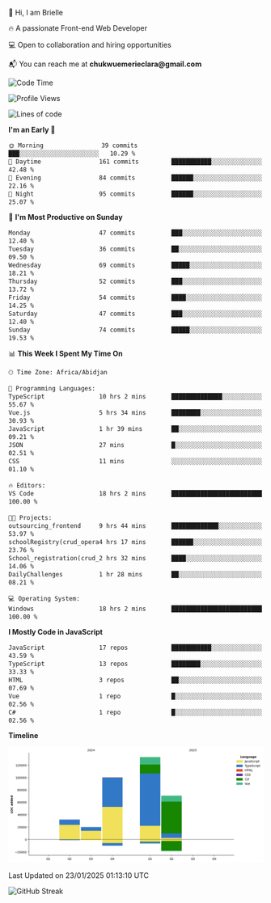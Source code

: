 <div align="left">
  <p>👋 Hi, I am Brielle</p>
  <p>🔥 A passionate Front-end Web Developer</p>
  <p>💻 Open to collaboration and hiring opportunities</p>
  <p>📬 You can reach me at <strong>chukwuemerieclara@gmail.com</strong></p>
</div>


 
 <!--START_SECTION:waka-->
![Code Time](http://img.shields.io/badge/Code%20Time-447%20hrs%2024%20mins-blue)

![Profile Views](http://img.shields.io/badge/Profile%20Views-44-blue)

![Lines of code](https://img.shields.io/badge/From%20Hello%20World%20I%27ve%20Written-278.3%20thousand%20lines%20of%20code-blue)

**I'm an Early 🐤** 

```text
🌞 Morning                39 commits          ███░░░░░░░░░░░░░░░░░░░░░░   10.29 % 
🌆 Daytime                161 commits         ███████████░░░░░░░░░░░░░░   42.48 % 
🌃 Evening                84 commits          ██████░░░░░░░░░░░░░░░░░░░   22.16 % 
🌙 Night                  95 commits          ██████░░░░░░░░░░░░░░░░░░░   25.07 % 
```
📅 **I'm Most Productive on Sunday** 

```text
Monday                   47 commits          ███░░░░░░░░░░░░░░░░░░░░░░   12.40 % 
Tuesday                  36 commits          ██░░░░░░░░░░░░░░░░░░░░░░░   09.50 % 
Wednesday                69 commits          █████░░░░░░░░░░░░░░░░░░░░   18.21 % 
Thursday                 52 commits          ███░░░░░░░░░░░░░░░░░░░░░░   13.72 % 
Friday                   54 commits          ████░░░░░░░░░░░░░░░░░░░░░   14.25 % 
Saturday                 47 commits          ███░░░░░░░░░░░░░░░░░░░░░░   12.40 % 
Sunday                   74 commits          █████░░░░░░░░░░░░░░░░░░░░   19.53 % 
```


📊 **This Week I Spent My Time On** 

```text
🕑︎ Time Zone: Africa/Abidjan

💬 Programming Languages: 
TypeScript               10 hrs 2 mins       ██████████████░░░░░░░░░░░   55.67 % 
Vue.js                   5 hrs 34 mins       ████████░░░░░░░░░░░░░░░░░   30.93 % 
JavaScript               1 hr 39 mins        ██░░░░░░░░░░░░░░░░░░░░░░░   09.21 % 
JSON                     27 mins             █░░░░░░░░░░░░░░░░░░░░░░░░   02.51 % 
CSS                      11 mins             ░░░░░░░░░░░░░░░░░░░░░░░░░   01.10 % 

🔥 Editors: 
VS Code                  18 hrs 2 mins       █████████████████████████   100.00 % 

🐱‍💻 Projects: 
outsourcing_frontend     9 hrs 44 mins       █████████████░░░░░░░░░░░░   53.97 % 
schoolRegistry(crud_opera4 hrs 17 mins       ██████░░░░░░░░░░░░░░░░░░░   23.76 % 
School_registration(crud_2 hrs 32 mins       ████░░░░░░░░░░░░░░░░░░░░░   14.06 % 
DailyChallenges          1 hr 28 mins        ██░░░░░░░░░░░░░░░░░░░░░░░   08.21 % 

💻 Operating System: 
Windows                  18 hrs 2 mins       █████████████████████████   100.00 % 
```

**I Mostly Code in JavaScript** 

```text
JavaScript               17 repos            ███████████░░░░░░░░░░░░░░   43.59 % 
TypeScript               13 repos            ████████░░░░░░░░░░░░░░░░░   33.33 % 
HTML                     3 repos             ██░░░░░░░░░░░░░░░░░░░░░░░   07.69 % 
Vue                      1 repo              █░░░░░░░░░░░░░░░░░░░░░░░░   02.56 % 
C#                       1 repo              █░░░░░░░░░░░░░░░░░░░░░░░░   02.56 % 
```



**Timeline**

![Lines of Code chart](https://raw.githubusercontent.com/Brielle28/Brielle28/main/assets/bar_graph.png)


 Last Updated on 23/01/2025 01:13:10 UTC
<!--END_SECTION:waka-->

![GitHub Streak](https://github-readme-streak-stats.herokuapp.com/?user=Brielle28)



